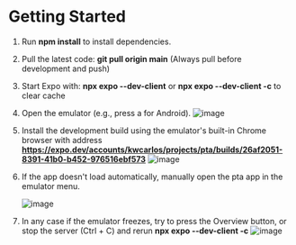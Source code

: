 # Getting Started
1. Run **npm install** to install dependencies.
2. Pull the latest code: **git pull origin main** (Always pull before development and push)
3. Start Expo with: **npx expo --dev-client** or **npx expo --dev-client -c** to clear cache
4. Open the emulator (e.g., press a for Android). 
   ![image](https://github.com/user-attachments/assets/b71a6f35-29a6-424a-ac95-8a398b8533b9)  
5. Install the development build using the emulator's built-in Chrome browser with address **https://expo.dev/accounts/kwcarlos/projects/pta/builds/26af2051-8391-41b0-b452-976516ebf573**
   ![image](https://github.com/user-attachments/assets/08412310-0936-406c-bc23-dfb3af0485ad)

7. If the app doesn't load automatically, manually open the pta app in the emulator menu.
   
   ![image](https://github.com/user-attachments/assets/9ac571bc-02c5-450a-8f74-9e18c5cc85bb)
8. In any case if the emulator freezes, try to press the Overview button, or stop the server (Ctrl + C) and rerun **npx expo --dev-client -c**
   ![image](https://github.com/user-attachments/assets/e73bedb6-039c-4ad3-b945-e3782843df91)
